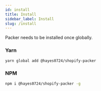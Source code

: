 ```yaml
---
id: install
title: Install
sidebar_label: Install
slug: /install
---
```


Packer needs to be installed once globally.

### Yarn
```bash
yarn global add @hayes0724/shopify-packer
```
### NPM
```bash
npm i @hayes0724/shopify-packer -g
```
